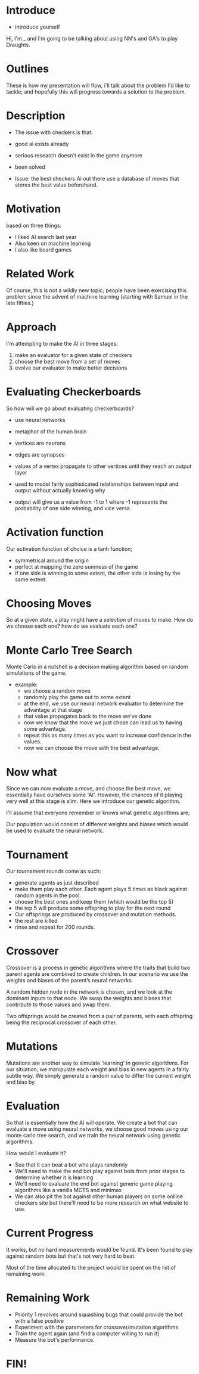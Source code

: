  # Introduce

- introduce yourself

Hi, I'm _ and i'm going to be talking about using NN's and GA's to play Draughts.

# Outlines

These is how my presentation will flow, i'll talk about the problem I'd like to tackle; and hopefully this will progress towards a solution to the problem.

# Description

- The issue with checkers is that:
- good ai exists already
- serious research doesn't exist in the game anymore
- been solved

- Issue: the best checkers Ai out there use a database of moves that stores the best value beforehand.

# Motivation

based on three things:
- I liked AI search last year
- Also keen on machine learning 
- I also like board games

# Related Work

Of course, this is not a wildly new topic; people have been exercising this problem since the advent of machine learning (starting with Samuel in the late fifties.)

# Approach

I'm attempting to make the AI in three stages:

1. make an evaluator for a given state of checkers
2. choose the best move from a set of moves
3. evolve our evaluator to make better decisions

# Evaluating Checkerboards

So how will we go about evaluating checkerboards?

- use neural networks
- metaphor of the human brain
- vertices are neurons
- edges are synapses
- values of a vertex propagate to other vertices until they reach an output layer
- used to model fairly sophisticated relationships between input and output without actually knowing why

- output will give us a value from -1 to 1 where -1 represents the probability of one side winning, and vice versa.

# Activation function

Our activation function of choice is a tanh function; 
- symmetrical around the origin
- perfect at mapping the zero sumness of the game
- if one side is winning to some extent, the other side is losing by the same extent.

# Choosing Moves

So at a given state, a play might have a selection of moves to make. How do we choose each one? how do we evaluate each one?

# Monte Carlo Tree Search

Monte Carlo in a nutshell is a decision making algorithm based on random simulations of the game.

- example: 
  - we choose a random move
  - randomly play the game out to some extent
  - at the end, we use our neural network evaluator to determine the advantage at that stage
  - that value propagates back to the move we've done
  - now we know that the move we just chose can lead us to having some advantage.
  - repeat this as many times as you want to increase confidence in the values.
  - now we can choose the move with the best advantage.

# Now what

Since we can now evaluate a move, and choose the best move, we essentially have ourselves some 'AI'. However, the chances of it playing very well at this stage is slim. Here we introduce our genetic algorithm.

I'll assume that everyone remember or knows what genetic algorithms are;

Our population would consist of different weights and biases which would be used to evaluate the neural network.

# Tournament

Our tournament rounds come as such:
- generate agents as just described
- make them play each other. Each agent plays 5 times as black against random agents in the pool.
- choose the best ones and keep them (which would be the top 5)
- the top 5 will produce some offspring to play for the next round
- Our offsprings are produced by crossover and mutation methods.
- the rest are killed
- rinse and repeat for 200 rounds.


# Crossover

Crossover is a process in genetic algorithms where the traits that build two parent agents are combined to create children. In our scenario we use the weights and biases of the parent’s neural networks.

A random hidden node in the network is chosen, and we look at the dominant inputs to that node. We swap the weights and biases that contribute to those values and swap them.

Two offsprings would be created from a pair of parents, with each offspring being the reciprocal crossover of each other. 

# Mutations

Mutations are another way to simulate 'learning' in genetic algorithms. For our situation, we manipulate each weight and bias in new agents in a fairly subtle way. We simply generate a random value to differ the current weight and bias by.

# Evaluation

So that is essentially how the AI will operate. We create a bot that can evaluate a move using neural networks, we choose good moves using our monte carlo tree search, and we train the neural network using genetic algorithms.

How would I evaluate it?


- See that it can beat a bot who plays randomly
- We'll need to make the end bot play against bots from prior stages to determine whether it is learning
- We'll need to evaluate the end bot against generic game playing algorithms like a vanilla MCTS and minimax
- We can also pit the bot against other human players on some onlline checkers site but there'll need to be more research on what website to use.

# Current Progress

It works, but no hard measurements would be found. It's been found to play against random bots but that's not very hard to beat.

Most of the time allocated to the project would be spent on the list of remaining work:

# Remaining Work

- Priority 1 revolves around squashing bugs that could provide the bot with a false positive
- Experiment with the parameters for crossover/mutation algorithms
- Train the agent again (and find a computer willing to run it)
- Measure the bot's performance.

# FIN!